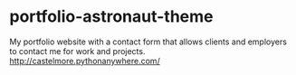 # portfolio-astronaut-theme
My portfolio website with a contact form that allows clients and employers to contact me for work and projects. 
http://castelmore.pythonanywhere.com/
